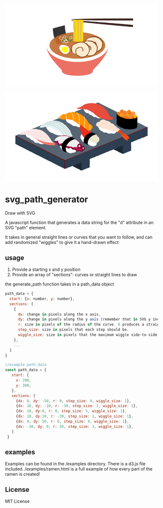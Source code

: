![Ramen Example](/examples/ramen.svg)


![Sushi Example](/examples/sushi.svg)


# svg_path_generator
Draw with SVG

A javascript function that generates a data string for the "d" attribute in an SVG "path" element.

It takes in general straight lines or curves that you want to follow, and can add randomized "wiggles" to give it a hand-drawn effect



## usage

1) Provide a starting x and y position
2) Provide an array of "sections": curves or straight lines to draw


the generate_path function takes in a path_data object
```javascript
path_data = {
  start: {x: number, y: number},
  sections: [
    {
      dx: change in pixels along the x axis,
      dy: change in pixels along the y axis (remember that in SVG y increases positively down),
      r: size in pixels of the radius of the curve. 0 produces a straight line. Change the sign of the radius to change the curve direction. Smaller radius means more extreme curve, larger radius means less extreme curve. Do not make the radius too small; you can only draw a semicircle at most. If you need a bigger curve, combine two smaller curves to make a bigger one,
      step_size: size in pixels that each step should be,
      wiggle_size: size in pixels that the maximum wiggle side-to-side can be
    },
    ...
  ]
}
```

```javascript
//example path_data
const path_data = {
   start: {
     x: 200,
     y: 300,
   },
   sections: [
     {dx: 0, dy: -50, r: 0, step_size: 4, wiggle_size: 1},
     {dx: 10, dy: -10, r: -30, step_size: 1, wiggle_size: 1},
     {dx: 10, dy:0, r: 0, step_size: 5, wiggle_size: 1},
     {dx: 10, dy:10, r: -30, step_size: 1, wiggle_size: 1},
     {dx: 0, dy: 50, r: 0, step_size: 4, wiggle_size: 1},
     {dx: -30, dy: 0, r: 50, step_size: 3, wiggle_size: 1},
   ]
 }
 ```

## examples
Examples can be found in the /examples directory. There is a d3.js file included.
/examples/ramen.html is a full example of how every part of the ramen is created!


## License
MIT License
